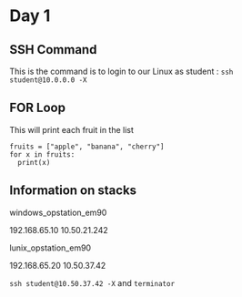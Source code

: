 # Day 1

## SSH Command 
This is the command is to login to our Linux as student : `ssh student@10.0.0.0 -X` 

## FOR Loop
This will print each fruit in the list
```
fruits = ["apple", "banana", "cherry"]
for x in fruits:
  print(x)
```
## Information on stacks

windows_opstation_em90

192.168.65.10
10.50.21.242

lunix_opstation_em90

192.168.65.20
10.50.37.42

`ssh student@10.50.37.42 -X` and `terminator` 

